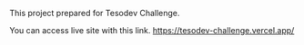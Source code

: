 This project prepared for Tesodev Challenge.

You can access live site with this link. https://tesodev-challenge.vercel.app/
